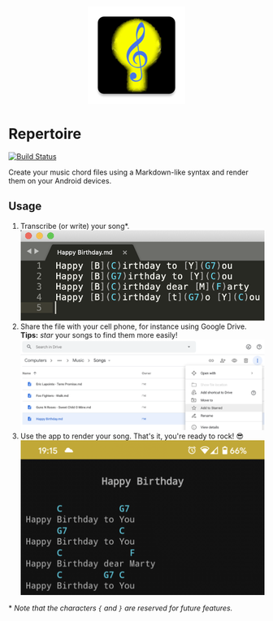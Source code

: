 <p align="center">
    <img width="192" height="192" alt="Repertoire icon" src="app/src/main/res/mipmap-xxxhdpi/ic_launcher.png">
</p>

# Repertoire

[![Build Status](https://github.com/klalumiere/Repertoire/workflows/Continuous%20Integration/badge.svg?branch=master)](https://github.com/klalumiere/Repertoire/actions)

Create your music chord files using a Markdown-like syntax and render them on your Android devices.

## Usage

1. Transcribe (or write) your song\*. ![Transcribe (or write) your song](images/0writeSong.png)
1. Share the file with your cell phone, for instance using Google Drive. **Tips:** *star* your songs to find them more easily! ![Share the file with your cell phone](images/1addFileGoogleDrive.png)
1. Use the app to render your song. That's it, you're ready to rock! 😎 ![Use the app to render your song](images/2readyToRock.png)

\* *Note that the characters `{` and `}` are reserved for future features.*
